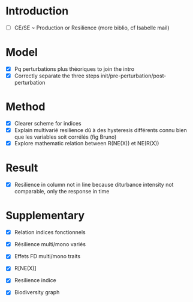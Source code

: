 # Introduction

- [ ] CE/SE ~ Production or Resilience (more biblio, cf Isabelle mail)

# Model

- [x] Pq perturbations plus théoriques to join the intro
- [x] Correctly separate the three steps init/pre-perturbation/post-perturbation

# Method

- [x] Clearer scheme for indices
- [x] Explain multivarié resilience dû à des hysteresis différents connu  bien que les variables soit corrélés (fig Bruno)
- [x] Explore mathematic relation between R(NE(X)) et NE(R(X))

# Result

- [x] Resilience in column not in line because diturbance intensity not comparable, only the response in time

# Supplementary

- [x] Relation indices fonctionnels
- [x] Résilience multi/mono variés
- [x] Effets FD multi/mono traits
- [x] R[NE(X)]
- [x] Resilience indice
- [x] Biodiversity graph

